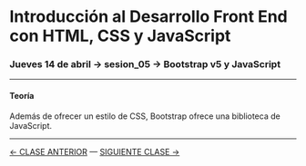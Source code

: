 # Introducción al Desarrollo Front End con HTML, CSS y JavaScript

### Jueves 14 de abril → sesion_05 → Bootstrap v5 y JavaScript 

- - - - - - - - 

#### Teoría

Además de ofrecer un estilo de CSS, Bootstrap ofrece una biblioteca de JavaScript.

- - - - - - - 

[← CLASE ANTERIOR](https://github.com/profesorfaco/front-end/tree/main/sesion_04) — [SIGUIENTE CLASE →](https://github.com/profesorfaco/front-end/tree/main/sesion_06)
